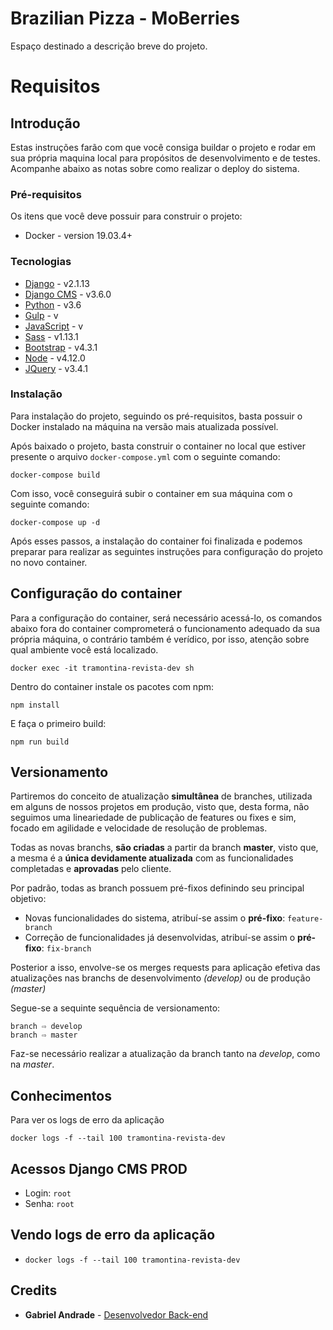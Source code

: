 # Brazilian Pizza - MoBerries

Espaço destinado a descrição breve do projeto.

# Requisitos


## Introdução

Estas instruções farão com que você consiga buildar o projeto e rodar em sua própria maquina local para propósitos de desenvolvimento e de testes. Acompanhe abaixo as notas sobre como realizar o deploy do sistema.

### Pré-requisitos

Os itens que você deve possuir para construir o projeto:

* Docker - version 19.03.4+

### Tecnologias

* [Django]() - v2.1.13
* [Django CMS]() - v3.6.0
* [Python]() - v3.6
* [Gulp]() - v
* [JavaScript]() - v
* [Sass]() - v1.13.1
* [Bootstrap]() - v4.3.1
* [Node]() - v4.12.0
* [JQuery]() - v3.4.1

### Instalação

Para instalação do projeto, seguindo os pré-requisitos, basta possuir o Docker instalado na máquina na versão mais atualizada possível.

Após baixado o projeto, basta construir o container no local que estiver presente o arquivo `docker-compose.yml` com o seguinte comando:

```
docker-compose build
```

Com isso, você conseguirá subir o container em sua máquina com o seguinte comando:

```
docker-compose up -d
```

Após esses passos, a instalação do container foi finalizada e podemos preparar para realizar as seguintes instruções para configuração do projeto no novo container.

## Configuração do container

Para a configuração do container, será necessário acessá-lo, os comandos abaixo fora do container comprometerá o funcionamento adequado da sua própria máquina, o contrário também é verídico, por isso, atenção sobre qual ambiente você está localizado.

```
docker exec -it tramontina-revista-dev sh
```

Dentro do container instale os pacotes com npm:

```
npm install
```

E faça o primeiro build:

```
npm run build
```

## Versionamento

Partiremos do conceito de atualização **simultânea** de branches, utilizada em alguns de nossos projetos em produção, visto que, desta forma, não seguimos uma lineariedade de publicação de features ou fixes e sim, focado em agilidade e velocidade de resolução de problemas.

Todas as novas branchs, **são criadas** a partir da branch **master**, visto que, a mesma é a **única devidamente atualizada** com as funcionalidades completadas e **aprovadas** pelo cliente.
 
Por padrão, todas as branch possuem pré-fixos definindo seu principal objetivo:

- Novas funcionalidades do sistema, atribuí-se assim o **pré-fixo**: `feature-branch`
- Correção de funcionalidades já desenvolvidas, atribuí-se assim o **pré-fixo**: `fix-branch`

Posterior a isso, envolve-se os merges requests para aplicação efetiva das atualizações nas branchs de desenvolvimento *(develop)* ou de produção *(master)*

Segue-se a sequinte sequência de versionamento:

```
branch ⇨ develop
branch ⇨ master
```

Faz-se necessário realizar a atualização da branch tanto na *develop*, como na *master*.

## Conhecimentos

Para ver os logs de erro da aplicação

```
docker logs -f --tail 100 tramontina-revista-dev
```

## Acessos Django CMS PROD
* Login: ```root```
* Senha: ```root```

## Vendo logs de erro da aplicação
* <code>docker logs -f --tail 100 tramontina-revista-dev</code>

## Credits

* **Gabriel Andrade** - [Desenvolvedor Back-end](https://malu.ncgroup.com.br/gabriel.andrade)